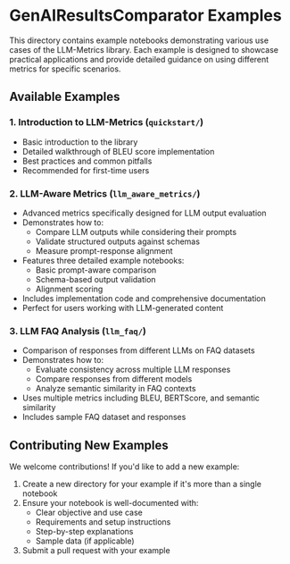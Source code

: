 # GenAIResultsComparator Examples

This directory contains example notebooks demonstrating various use cases of the LLM-Metrics library. Each example is designed to showcase practical applications and provide detailed guidance on using different metrics for specific scenarios.

## Available Examples

### 1. Introduction to LLM-Metrics (`quickstart/`)
- Basic introduction to the library
- Detailed walkthrough of BLEU score implementation
- Best practices and common pitfalls
- Recommended for first-time users

### 2. LLM-Aware Metrics (`llm_aware_metrics/`)
- Advanced metrics specifically designed for LLM output evaluation
- Demonstrates how to:
  - Compare LLM outputs while considering their prompts
  - Validate structured outputs against schemas
  - Measure prompt-response alignment
- Features three detailed example notebooks:
  - Basic prompt-aware comparison
  - Schema-based output validation
  - Alignment scoring
- Includes implementation code and comprehensive documentation
- Perfect for users working with LLM-generated content

### 3. LLM FAQ Analysis (`llm_faq/`)
- Comparison of responses from different LLMs on FAQ datasets
- Demonstrates how to:
  - Evaluate consistency across multiple LLM responses
  - Compare responses from different models
  - Analyze semantic similarity in FAQ contexts
- Uses multiple metrics including BLEU, BERTScore, and semantic similarity
- Includes sample FAQ dataset and responses

## Contributing New Examples

We welcome contributions! If you'd like to add a new example:

1. Create a new directory for your example if it's more than a single notebook
2. Ensure your notebook is well-documented with:
   - Clear objective and use case
   - Requirements and setup instructions
   - Step-by-step explanations
   - Sample data (if applicable)
3. Submit a pull request with your example
